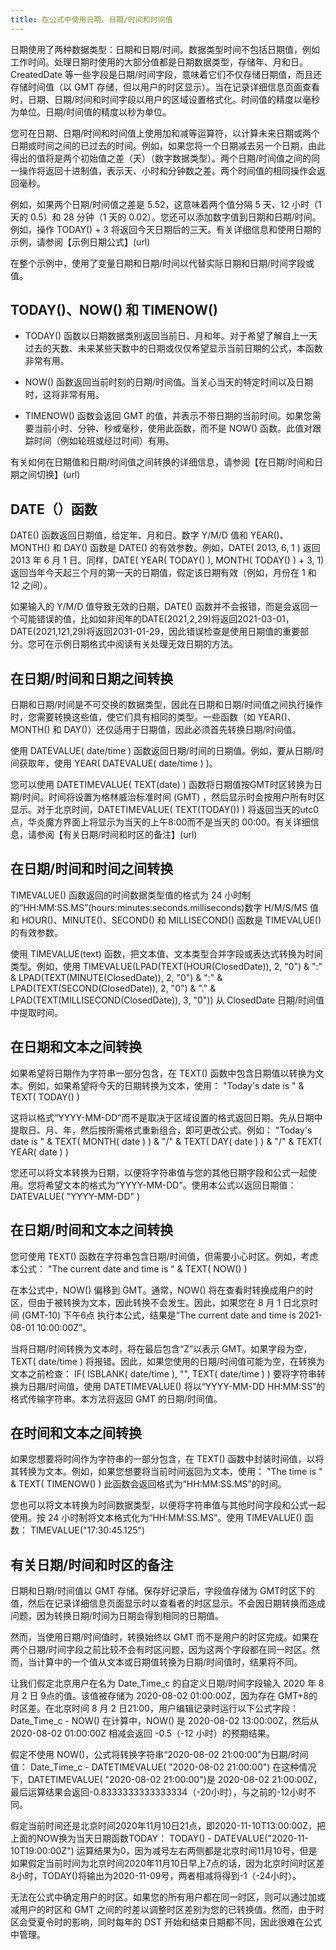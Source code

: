 ```yaml
---
title: 在公式中使用日期、日期/时间和时间值
---
```


日期使用了两种数据类型：日期和日期/时间。数据类型时间不包括日期值，例如工作时间。处理日期时使用的大部分值都是日期数据类型，存储年、月和日。CreatedDate 等一些字段是日期/时间字段，意味着它们不仅存储日期值，而且还存储时间值（以 GMT 存储，但以用户的时区显示）。当在记录详细信息页面查看时，日期、日期/时间和时间字段以用户的区域设置格式化。时间值的精度以毫秒为单位。日期/时间值的精度以秒为单位。

您可在日期、日期/时间和时间值上使用加和减等运算符，以计算未来日期或两个日期或时间之间的已过去的时间。例如，如果您将一个日期减去另一个日期，由此得出的值将是两个初始值之差（天）（数字数据类型）。两个日期/时间值之间的同一操作将返回十进制值，表示天、小时和分钟数之差。两个时间值的相同操作会返回毫秒。

例如，如果两个日期/时间值之差是 5.52，这意味着两个值分隔 5 天、12 小时（1 天的 0.5）和 28 分钟（1 天的 0.02）。您还可以添加数字值到日期和日期/时间。例如，操作 TODAY() + 3 将返回今天日期后的三天。有关详细信息和使用日期的示例，请参阅【示例日期公式】(url)

在整个示例中，使用了变量日期和日期/时间以代替实际日期和日期/时间字段或值。

## TODAY()、NOW() 和 TIMENOW()

- TODAY() 函数以日期数据类别返回当前日、月和年。对于希望了解自上一天过去的天数、未来某些天数中的日期或仅仅希望显示当前日期的公式，本函数非常有用。

- NOW() 函数返回当前时刻的日期/时间值。当关心当天的特定时间以及日期时，这将非常有用。

- TIMENOW() 函数会返回 GMT 的值，并表示不带日期的当前时间。如果您需要当前小时、分钟、秒或毫秒，使用此函数，而不是 NOW() 函数。此值对跟踪时间（例如轮班或经过时间）有用。

有关如何在日期值和日期/时间值之间转换的详细信息，请参阅【在日期/时间和日期之间切换】(url)

## DATE（）函数

DATE() 函数返回日期值，给定年、月和日。数字 Y/M/D 值和 YEAR()、MONTH() 和 DAY() 函数是 DATE() 的有效参数。例如，DATE( 2013, 6, 1 ) 返回2013 年 6 月 1 日。同样，DATE( YEAR( TODAY() ), MONTH( TODAY() ) + 3, 1) 返回当年今天起三个月的第一天的日期值，假定该日期有效（例如，月份在 1 和 12 之间）。

如果输入的 Y/M/D 值导致无效的日期，DATE() 函数并不会报错，而是会返回一个可能错误的值，比如如非闰年的DATE(2021,2,29)将返回2021-03-01，DATE(2021,121,29)将返回2031-01-29，因此错误检查是使用日期值的重要部分。您可在示例日期格式中阅读有关处理无效日期的方法。

## 在日期/时间和日期之间转换

日期和日期/时间是不可交换的数据类型，因此在日期和日期/时间值之间执行操作时，您需要转换这些值，使它们具有相同的类型。一些函数（如 YEAR()、MONTH() 和 DAY()）还仅适用于日期值，因此必须首先转换日期/时间值。

使用 DATEVALUE( date/time ) 函数返回日期/时间的日期值。例如，要从日期/时间获取年，使用 YEAR( DATEVALUE( date/time ) )。

您可以使用 DATETIMEVALUE( TEXT(date) ) 函数将日期值按GMT时区转换为日期/时间。时间将设置为格林威治标准时间 (GMT) ，然后显示时会按用户所有时区显示。对于北京时间，DATETIMEVALUE( TEXT(TODAY()) ) 将返回当天的utc0点，华炎魔方界面上将显示为当天的上午8:00而不是当天的 00:00。有关详细信息，请参阅【有关日期/时间和时区的备注】(url)

## 在日期/时间和时间之间转换

TIMEVALUE() 函数返回的时间数据类型值的格式为 24 小时制的“HH:MM:SS.MS”(hours:minutes:seconds.milliseconds)数字 H/M/S/MS 值和 HOUR()、MINUTE()、SECOND() 和 MILLISECOND() 函数是 TIMEVALUE() 的有效参数。

使用 TIMEVALUE(text) 函数，把文本值、文本类型合并字段或表达式转换为时间类型。例如，使用 TIMEVALUE(LPAD(TEXT(HOUR(ClosedDate)), 2, "0") & ":" & LPAD(TEXT(MINUTE(ClosedDate)), 2, "0") & ":" & LPAD(TEXT(SECOND(ClosedDate)), 2, "0") & "." & LPAD(TEXT(MILLISECOND(ClosedDate)), 3, "0")) 从 ClosedDate 日期/时间值中提取时间。

## 在日期和文本之间转换

如果希望将日期作为字符串一部分包含，在 TEXT() 函数中包含日期值以转换为文本。例如，如果希望将今天的日期转换为文本，使用：
"Today's date is " & TEXT( TODAY() )

这将以格式“YYYY-MM-DD”而不是取决于区域设置的格式返回日期。先从日期中提取日、月、年，然后按所需格式重新组合，即可更改公式。例如：
"Today's date is " & TEXT( MONTH( date ) ) & "/" & TEXT( DAY( date ) ) & "/" & TEXT( YEAR( date ) ) 

您还可以将文本转换为日期，以便将字符串值与您的其他日期字段和公式一起使用。您将希望文本的格式为“YYYY-MM-DD”。使用本公式以返回日期值：
DATEVALUE( "YYYY-MM-DD" )

## 在日期/时间和文本之间转换

您可使用 TEXT() 函数在字符串包含日期/时间值，但需要小心时区。例如，考虑本公式：
"The current date and time is " & TEXT( NOW() )

在本公式中，NOW() 偏移到 GMT。通常，NOW() 将在查看时转换成用户的时区，但由于被转换为文本，因此转换不会发生。因此，如果您在 8 月 1 日北京时间 (GMT-10) 下午6点 执行本公式，结果是“The current date and time is 2021-08-01 10:00:00Z”。

当将日期/时间转换为文本时，将在最后包含“Z”以表示 GMT。如果字段为空，TEXT( date/time ) 将报错。因此，如果您使用的日期/时间值可能为空，在转换为文本之前检查：
IF(
	ISBLANK( date/time ),
	"",
	TEXT( date/time )
)
要将字符串转换为日期/时间值，使用 DATETIMEVALUE() 将以“YYYY-MM-DD HH:MM:SS”的格式传输字符串。本方法将返回 GMT 的日期/时间值。

## 在时间和文本之间转换

如果您想要将时间作为字符串的一部分包含，在 TEXT() 函数中封装时间值，以将其转换为文本。例如，如果您想要将当前时间返回为文本，使用：
"The time is " & TEXT( TIMENOW() )
此函数会返回格式为“HH:MM:SS.MS”的时间。

您也可以将文本转换为时间数据类型，以便将字符串值与其他时间字段和公式一起使用。按 24 小时制将文本格式化为“HH:MM:SS.MS”。使用 TIMEVALUE() 函数：
TIMEVALUE("17:30:45.125")

## 有关日期/时间和时区的备注

日期和日期/时间值以 GMT 存储。保存好记录后，字段值存储为 GMT时区下的值，然后在记录详细信息页面显示时以查看者的时区显示。不会因日期转换而造成问题，因为转换日期/时间为日期会得到相同的日期值。

然而，当使用日期/时间值时，转换始终以 GMT 而不是用户的时区完成。如果在两个日期/时间字段之前比较不会有时区问题，因为这两个字段都在同一时区。然而，当计算中的一个值从文本或日期值转换为日期/时间值时，结果将不同。

让我们假定北京用户在名为 Date_Time_c 的自定义日期/时间字段输入 2020 年 8 月 2 日 9点的值。该值被存储为 2020-08-02 01:00:00Z，因为存在 GMT+8的时区差。在北京时间 8 月 2 日21:00，用户编辑记录时运行以下公式字段：
Date_Time_c - NOW()
在计算中，NOW() 是 2020-08-02 13:00:00Z，然后从 2020-08-02 01:00:00Z 相减会返回 -0.5（-12 小时）的预期结果。

假定不使用 NOW()，公式将转换字符串“2020-08-02 21:00:00”为日期/时间值：
Date_Time_c - DATETIMEVALUE( "2020-08-02 21:00:00")
在这种情况下，DATETIMEVALUE( "2020-08-02 21:00:00")是 2020-08-02 21:00:00Z，最后运算结果会返回-0.8333333333333334（-20小时），与之前的-12小时不同。

假定当前时间还是北京时间2020年11月10日21点，即2020-11-10T13:00:00Z，把上面的NOW换为当天日期函数TODAY：
TODAY() - DATEVALUE("2020-11-10T19:00:00Z")
运算结果为0，因为减号左右两侧都是北京时间11月10号，但是如果假定当前时间为北京时间2020年11月10日早上7点的话，因为北京时间时区差8小时，TODAY()将输出为2020-11-09号，两者相减将得到-1（-24小时）。

无法在公式中确定用户的时区。如果您的所有用户都在同一时区，则可以通过加或减用户的时区和 GMT 之间的时差以调整时区差别为您的已转换值。然而，由于时区会受夏令时的影响，同时每年的 DST 开始和结束日期都不同，因此很难在公式中管理。
